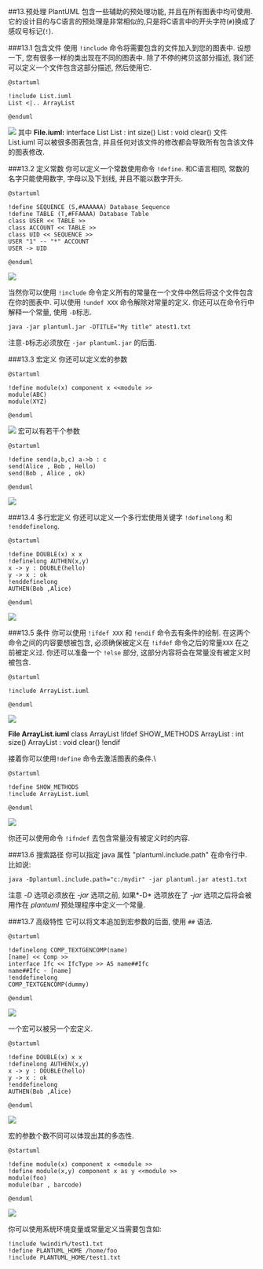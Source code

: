##13.预处理
PlantUML 包含一些辅助的预处理功能, 并且在所有图表中均可使用.它的设计目的与C语言的预处理是非常相似的,只是将C语言中的开头字符(`#`)换成了感叹号标记(`!`).

###13.1 包含文件
使用 `!include` 命令将需要包含的文件加入到您的图表中.
设想一下, 您有很多一样的类出现在不同的图表中. 除了不停的拷贝这部分描述, 我们还可以定义一个文件包含这部分描述, 然后使用它.

	@startuml

	!include List.iuml
	List <|.. ArrayList

	@enduml

![](image/13.1_01.png)
其中 **File.iuml:** interface List List : int size() List : void clear()
文件 List.iuml 可以被很多图表包含, 并且任何对该文件的修改都会导致所有包含该文件的图表修改.

###13.2 定义常数
你可以定义一个常数使用命令 `!define`. 和C语言相同, 常数的名字只能使用数字, 字母以及下划线, 并且不能以数字开头.

    @startuml

    !define SEQUENCE (S,#AAAAAA) Database Sequence
    !define TABLE (T,#FFAAAA) Database Table
    class USER << TABLE >>
    class ACCOUNT << TABLE >>
    class UID << SEQUENCE >>
    USER "1" -- "*" ACCOUNT
    USER -> UID

    @enduml

![](image/13.2_01.png)

当然你可以使用 `!include` 命令定义所有的常量在一个文件中然后将这个文件包含在你的图表中.
可以使用 `!undef XXX` 命令解除对常量的定义.
你还可以在命令行中解释一个常量, 使用 `-D`标志.

	java -jar plantuml.jar -DTITLE="My title" atest1.txt

注意`-D`标志必须放在 `-jar plantuml.jar` 的后面.

###13.3 宏定义
你还可以定义宏的参数

    @startuml

    !define module(x) component x <<module >>
    module(ABC)
    module(XYZ)

    @enduml

![](image/13.3_01.png)
宏可以有若干个参数

    @startuml

    !define send(a,b,c) a->b : c
    send(Alice , Bob , Hello)
    send(Bob , Alice , ok)

    @enduml

![](image/13.3_02.png)

###13.4 多行宏定义
你还可以定义一个多行宏使用关键字 `!definelong` 和 `!enddefinelong`.

    @startuml

    !define DOUBLE(x) x x
    !definelong AUTHEN(x,y)
    x -> y : DOUBLE(hello)
    y -> x : ok
    !enddefinelong
    AUTHEN(Bob ,Alice)

    @enduml

![](image/13.4_01.png)

###13.5 条件
你可以使用 `!ifdef XXX` 和 `!endif` 命令去有条件的绘制.
在这两个命令之间的内容要想被包含, 必须确保被定义在 `!ifdef` 命令之后的常量`XXX` 在之前被定义过.
你还可以准备一个 `!else` 部分, 这部分内容将会在常量没有被定义时被包含.

    @startuml

    !include ArrayList.iuml

    @enduml

![](image/13.5_01.png)

**File ArrayList.iuml**
    class ArrayList
    !ifdef SHOW_METHODS
    ArrayList : int size()
    ArrayList : void clear()
    !endif

接着你可以使用`!define` 命令去激活图表的条件.\

    @startuml

    !define SHOW_METHODS
    !include ArrayList.iuml

    @enduml

![](image/13.5_02.png)

你还可以使用命令 `!ifndef` 去包含常量没有被定义时的内容.

###13.6 搜索路径
你可以指定 java 属性 "plantuml.include.path" 在命令行中.
比如说:

	java -Dplantuml.include.path="c:/mydir" -jar plantuml.jar atest1.txt

注意 *-D* 选项必须放在 *-jar* 选项之前, 如果*-D* 选项放在了 *-jar* 选项之后将会被用作在 *plantuml* 预处理程序中定义一个常量.

###13.7 高级特性
它可以将文本追加到宏参数的后面, 使用 `##` 语法.

    @startuml

    !definelong COMP_TEXTGENCOMP(name)
    [name] << Comp >>
    interface Ifc << IfcType >> AS name##Ifc
    name##Ifc - [name]
    !enddefinelong
    COMP_TEXTGENCOMP(dummy)

    @enduml

![](image/13.7_01.png)

一个宏可以被另一个宏定义.

    @startuml

    !define DOUBLE(x) x x
    !definelong AUTHEN(x,y)
    x -> y : DOUBLE(hello)
    y -> x : ok
    !enddefinelong
    AUTHEN(Bob ,Alice)

    @enduml

![](image/13.7_02.png)

宏的参数个数不同可以体现出其的多态性.

    @startuml

    !define module(x) component x <<module >>
    !define module(x,y) component x as y <<module >>
    module(foo)
    module(bar , barcode)

    @enduml

![](image/13.7_03.png)

你可以使用系统环境变量或常量定义当需要包含如:

    !include %windir%/test1.txt
    !define PLANTUML_HOME /home/foo
    !include PLANTUML_HOME/test1.txt